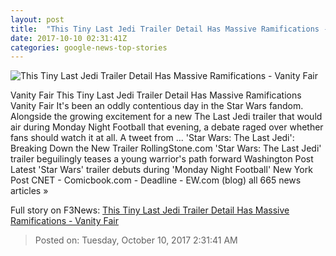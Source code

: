 ```yaml
---
layout: post
title:  "This Tiny Last Jedi Trailer Detail Has Massive Ramifications - Vanity Fair"
date: 2017-10-10 02:31:41Z
categories: google-news-top-stories
---
```


![This Tiny Last Jedi Trailer Detail Has Massive Ramifications - Vanity Fair](https://media.vanityfair.com/photos/59dc1c57942b2805a89a8116/16:9/w_1200,h_630,c_limit/last-jedi-trailer.jpg)

Vanity Fair This Tiny Last Jedi Trailer Detail Has Massive Ramifications Vanity Fair It's been an oddly contentious day in the Star Wars fandom. Alongside the growing excitement for a new The Last Jedi trailer that would air during Monday Night Football that evening, a debate raged over whether fans should watch it at all. A tweet from ... 'Star Wars: The Last Jedi': Breaking Down the New Trailer RollingStone.com 'Star Wars: The Last Jedi' trailer beguilingly teases a young warrior's path forward Washington Post Latest 'Star Wars' trailer debuts during 'Monday Night Football' New York Post CNET - Comicbook.com - Deadline - EW.com (blog) all 665 news articles »


Full story on F3News: [This Tiny Last Jedi Trailer Detail Has Massive Ramifications - Vanity Fair](http://www.f3nws.com/n/aqkBHB)

> Posted on: Tuesday, October 10, 2017 2:31:41 AM
